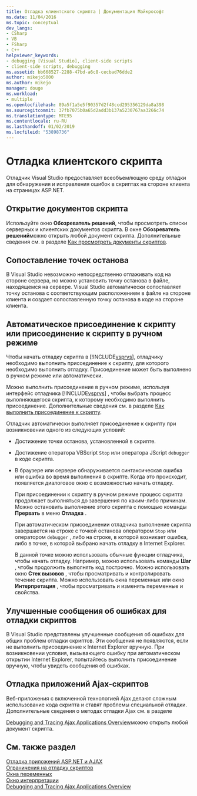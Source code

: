 ```yaml
---
title: Отладка клиентского скрипта | Документация Майкрософт
ms.date: 11/04/2016
ms.topic: conceptual
dev_langs:
- CSharp
- VB
- FSharp
- C++
helpviewer_keywords:
- debugging [Visual Studio], client-side scripts
- client-side scripts, debugging
ms.assetid: bb668527-2288-47bd-a6c8-cecbad76dde2
author: mikejo5000
ms.author: mikejo
manager: douge
ms.workload:
- multiple
ms.openlocfilehash: 89a5f1a5e5f90357d2f48ccd295356129da8a398
ms.sourcegitcommit: 37fb7075b0a65d2add3b137a5230767aa3266c74
ms.translationtype: MTE95
ms.contentlocale: ru-RU
ms.lasthandoff: 01/02/2019
ms.locfileid: "53898736"
---
```

# <a name="client-side-script-debugging"></a>Отладка клиентского скрипта
Отладчик Visual Studio предоставляет всеобъемлющую среду отладки для обнаружения и исправления ошибок в скриптах на стороне клиента на страницах ASP.NET.  
  
## <a name="opening-script-documents"></a>Открытие документов скрипта  
Используйте окно **Обозреватель решений**, чтобы просмотреть списки серверных и клиентских документов скрипта. В окне **Обозреватель решений**можно открыть любой документ скрипта. Дополнительные сведения см. в разделе [Как просмотреть документы скриптов](../debugger/how-to-view-script-documents.md).  
  
## <a name="breakpoint-mapping"></a>Сопоставление точек останова  
 В Visual Studio невозможно непосредственно отлаживать код на стороне сервера, но можно установить точку останова в файле, находящемся на сервере. Visual Studio автоматически сопоставляет точку останова с соответствующим расположением в файле на стороне клиента и создает сопоставленную точку останова в коде на стороне клиента.  
  
## <a name="manually-or-automatically-attaching-to-script"></a>Автоматическое присоединение к скрипту или присоединение к скрипту в ручном режиме  
 Чтобы начать отладку скрипта в [!INCLUDE[vsprvs](../code-quality/includes/vsprvs_md.md)], отладчику необходимо выполнить присоединение к скрипту, для которого необходимо выполнить отладку. Присоединение может быть выполнено в ручном режиме или автоматически.  
  
 Можно выполнить присоединение в ручном режиме, используя интерфейс отладчика [!INCLUDE[vsprvs](../code-quality/includes/vsprvs_md.md)] , чтобы выбрать процесс выполняющегося скрипта, к которому необходимо выполнить присоединение. Дополнительные сведения см. в разделе [Как выполнить присоединение к скрипту](../debugger/how-to-attach-to-script.md).  
  
 Отладчик автоматически выполняет присоединение к скрипту при возникновении одного из следующих условий:  
  
- Достижение точки останова, установленной в скрипте.  
  
- Достижение оператора VBScript `Stop` или оператора JScript `debugger` в коде скрипта.  
  
- В браузере или сервере обнаруживается синтаксическая ошибка или ошибка во время выполнения в скрипте. Когда это происходит, появляется диалоговое окно с возможностью начать отладку.  
  
  При присоединении к скрипту в ручном режиме процесс скрипта продолжает выполняться до завершения по каким-либо причинам. Можно остановить выполнение этого скрипта с помощью команды **Прервать** в меню **Отладка** .  
  
  При автоматическом присоединении отладчика выполнение скрипта завершается на строке с точкой останова оператором `Stop` или оператором `debugger` , либо на строке, в которой возникает ошибка, либо в точке, в которой выбрано начать отладку в Internet Explorer.  
  
  В данной точке можно использовать обычные функции отладчика, чтобы начать отладку. Например, можно использовать команды **Шаг** , чтобы продолжить выполнять код построчно. Можно использовать окно **Стек вызовов** , чтобы просматривать и контролировать течение скрипта. Можно использовать окна переменных или окно **Интерпретация** , чтобы просматривать и изменять переменные и свойства.  
  
## <a name="enhanced-error-messages-for-script-debugging"></a>Улучшенные сообщения об ошибках для отладки скриптов  
 В Visual Studio представлены улучшенные сообщения об ошибках для общих проблем отладки скриптов. Эти сообщения не появляются, если не выполнить присоединение к Internet Explorer вручную. При возникновении условия, вызывающего ошибку при автоматическом открытии Internet Explorer, попытайтесь выполнить присоединение вручную, чтобы увидеть сообщения об ошибках.  
  
## <a name="debugging-ajax-script-applications"></a>Отладка приложений Ajax-скриптов  
 Веб-приложения с включенной технологией Ajax делают сложным использование кода скрипта и ставят проблемы специальной отладки. Дополнительные сведения о методах отладки Ajax см. в разделе  
  
 [Debugging and Tracing Ajax Applications Overview](https://msdn.microsoft.com/Library/92684ea0-7bb4-4a34-9203-3aa6394ce375)можно открыть любой документ скрипта.  
  
## <a name="see-also"></a>См. также раздел  
 [Отладка приложений ASP.NET и AJAX](/visualstudio/debugger/how-to-enable-debugging-for-aspnet-applications)   
 [Ограничения на отладку скриптов](../debugger/limitations-on-script-debugging.md)   
 [Окна переменных](../debugger/debugger-windows.md)   
 [Окно интерпретации](../ide/reference/immediate-window.md)   
 [Debugging and Tracing Ajax Applications Overview](https://msdn.microsoft.com/Library/92684ea0-7bb4-4a34-9203-3aa6394ce375)
